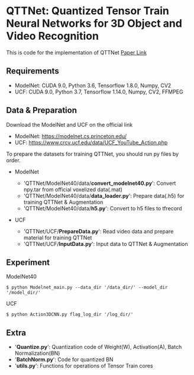 # QTTNet: Quantized Tensor Train Neural Networks for 3D Object and Video Recognition

This is code for the implementation of QTTNet [Paper Link](https://www.sciencedirect.com/science/article/pii/S0893608021002306)

## Requirements

- ModelNet: CUDA 9.0, Python 3.6, Tensorflow 1.8.0, Numpy, CV2
- UCF: CUDA 9.0, Python 3.7, Tensorflow 1.14.0, Numpy, CV2, FFMPEG

## Data & Preparation

Download the ModelNet and UCF on the official link

- ModelNet: https://modelnet.cs.princeton.edu/
- UCF: https://www.crcv.ucf.edu/data/UCF_YouTube_Action.php

To prepare the datasets for training QTTNet, you should run py files by order.

- ModelNet

	* 'QTTNet/ModelNet40/data/__convert_modelnet40.py__': Convert npy.tar from official voxelized data(.mat)
	* 'QTTNet/ModelNet40/data/__data_loader.py__': Prepare data(.h5) for training QTTNet & Augmentation
	* 'QTTNet/ModelNet40/data/__h5.py__': Convert to h5 files to tfrecord

- UCF

	* 'QTTNet/UCF/__PrepareData.py__': Read video data and prepare material for training QTTNet
	* 'QTTNet/UCF/__InputData.py__': Input data to QTTNet & Augmentation

## Experiment

ModelNet40
```
$ python Modelnet_main.py --data_dir '/data_dir/' --model_dir '/model_dir/'
```

UCF
```
$ python Action3DCNN.py flag_log_dir '/log_dir/'
```

## Extra

- '__Quantize.py__': Quantization code of Weight(W), Activation(A), Batch Normalization(BN)
- '__BatchNorm.py__': Code for quantized BN
- '__utils.py__': Functions for operations of Tensor Train cores

